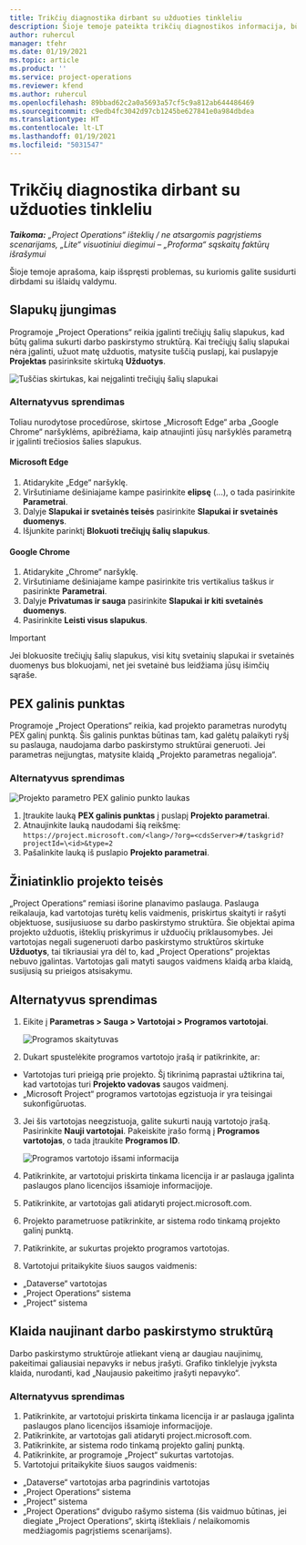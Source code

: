 ```yaml
---
title: Trikčių diagnostika dirbant su užduoties tinkleliu
description: Šioje temoje pateikta trikčių diagnostikos informacija, būtina dirbant su užduočių tinkleliu.
author: ruhercul
manager: tfehr
ms.date: 01/19/2021
ms.topic: article
ms.product: ''
ms.service: project-operations
ms.reviewer: kfend
ms.author: ruhercul
ms.openlocfilehash: 89bbad62c2a0a5693a57cf5c9a812ab644486469
ms.sourcegitcommit: c9edb4fc3042d97cb1245be627841e0a984dbdea
ms.translationtype: HT
ms.contentlocale: lt-LT
ms.lasthandoff: 01/19/2021
ms.locfileid: "5031547"
---
```

# <a name="troubleshoot-working-in-the-task-grid"></a>Trikčių diagnostika dirbant su užduoties tinkleliu 

_**Taikoma:** „Project Operations“ išteklių / ne atsargomis pagrįstiems scenarijams, „Lite“ visuotiniui diegimui – „Proforma“ sąskaitų faktūrų išrašymui_

Šioje temoje aprašoma, kaip išspręsti problemas, su kuriomis galite susidurti dirbdami su išlaidų valdymu.

## <a name="enable-cookies"></a>Slapukų įjungimas

Programoje „Project Operations“ reikia įgalinti trečiųjų šalių slapukus, kad būtų galima sukurti darbo paskirstymo struktūrą. Kai trečiųjų šalių slapukai nėra įgalinti, užuot matę užduotis, matysite tuščią puslapį, kai puslapyje **Projektas** pasirinksite skirtuką **Užduotys**.

![Tuščias skirtukas, kai neįgalinti trečiųjų šalių slapukai](media/blankschedule.png)


### <a name="workaround"></a>Alternatyvus sprendimas
Toliau nurodytose procedūrose, skirtose „Microsoft Edge“ arba „Google Chrome“ naršyklėms, apibrėžiama, kaip atnaujinti jūsų naršyklės parametrą ir įgalinti trečiosios šalies slapukus.

#### <a name="microsoft-edge"></a>Microsoft Edge

1. Atidarykite „Edge“ naršyklę.
2. Viršutiniame dešiniajame kampe pasirinkite **elipsę** (...), o tada pasirinkite **Parametrai**.
3. Dalyje **Slapukai ir svetainės teisės** pasirinkite **Slapukai ir svetainės duomenys**.
4. Išjunkite parinktį **Blokuoti trečiųjų šalių slapukus**.

#### <a name="google-chrome"></a>Google Chrome

1. Atidarykite „Chrome“ naršyklę.
2. Viršutiniame dešiniajame kampe pasirinkite tris vertikalius taškus ir pasirinkte **Parametrai**.
3. Dalyje **Privatumas ir sauga** pasirinkite **Slapukai ir kiti svetainės duomenys**.
4. Pasirinkite **Leisti visus slapukus**.

> [!IMPORTANT]
> Jei blokuosite trečiųjų šalių slapukus, visi kitų svetainių slapukai ir svetainės duomenys bus blokuojami, net jei svetainė bus leidžiama jūsų išimčių sąraše.

## <a name="pex-endpoint"></a>PEX galinis punktas

Programoje „Project Operations“ reikia, kad projekto parametras nurodytų PEX galinį punktą. Šis galinis punktas būtinas tam, kad galėtų palaikyti ryšį su paslauga, naudojama darbo paskirstymo struktūrai generuoti. Jei parametras neįjungtas, matysite klaidą „Projekto parametras negalioja“. 

### <a name="workaround"></a>Alternatyvus sprendimas
 ![Projekto parametro PEX galinio punkto laukas](media/projectparameter.png)

1. Įtraukite lauką **PEX galinis punktas** į puslapį **Projekto parametrai**.
2. Atnaujinkite lauką naudodami šią reikšmę: `https://project.microsoft.com/<lang>/?org=<cdsServer>#/taskgrid?projectId=\<id>&type=2`
3. Pašalinkite lauką iš puslapio **Projekto parametrai**.

## <a name="privileges-for-project-for-the-web"></a>Žiniatinklio projekto teisės

„Project Operations“ remiasi išorine planavimo paslauga. Paslauga reikalauja, kad vartotojas turėtų kelis vaidmenis, priskirtus skaityti ir rašyti objektuose, susijusiuose su darbo paskirstymo struktūra. Šie objektai apima projekto užduotis, išteklių priskyrimus ir užduočių priklausomybes. Jei vartotojas negali sugeneruoti darbo paskirstymo struktūros skirtuke **Užduotys**, tai tikriausiai yra dėl to, kad „Project Operations“ projektas nebuvo įgalintas. Vartotojas gali matyti saugos vaidmens klaidą arba klaidą, susijusią su prieigos atsisakymu.


## <a name="workaround"></a>Alternatyvus sprendimas

1. Eikite į **Parametras > Sauga > Vartotojai > Programos vartotojai**.  

   ![Programos skaitytuvas](media/applicationuser.jpg)
   
2. Dukart spustelėkite programos vartotojo įrašą ir patikrinkite, ar:

 - Vartotojas turi prieigą prie projekto. Šį tikrinimą paprastai užtikrina tai, kad vartotojas turi **Projekto vadovas** saugos vaidmenį.
 - „Microsoft Project“ programos vartotojas egzistuoja ir yra teisingai sukonfigūruotas.
 
3. Jei šis vartotojas neegzistuoja, galite sukurti naują vartotojo įrašą. Pasirinkite **Nauji vartotojai**. Pakeiskite įrašo formą į **Programos vartotojas**, o tada įtraukite **Programos ID**.

   ![Programos vartotojo išsami informacija](media/applicationuserdetails.jpg)

4. Patikrinkite, ar vartotojui priskirta tinkama licencija ir ar paslauga įgalinta paslaugos plano licencijos išsamioje informacijoje.
5. Patikrinkite, ar vartotojas gali atidaryti project.microsoft.com.
6. Projekto parametruose patikrinkite, ar sistema rodo tinkamą projekto galinį punktą.
7. Patikrinkite, ar sukurtas projekto programos vartotojas.
8. Vartotojui pritaikykite šiuos saugos vaidmenis:

  - „Dataverse“ vartotojas
  - „Project Operations“ sistema
  - „Project“ sistema

## <a name="error-when-updating-the-work-breakdown-structure"></a>Klaida naujinant darbo paskirstymo struktūrą

Darbo paskirstymo struktūroje atliekant vieną ar daugiau naujinimų, pakeitimai galiausiai nepavyks ir nebus įrašyti. Grafiko tinklelyje įvyksta klaida, nurodanti, kad „Naujausio pakeitimo įrašyti nepavyko“.

### <a name="workaround"></a>Alternatyvus sprendimas

1. Patikrinkite, ar vartotojui priskirta tinkama licencija ir ar paslauga įgalinta paslaugos plano licencijos išsamioje informacijoje.
2. Patikrinkite, ar vartotojas gali atidaryti project.microsoft.com.
3. Patikrinkite, ar sistema rodo tinkamą projekto galinį punktą.
4. Patikrinkite, ar programoje „Project“ sukurtas vartotojas.
5. Vartotojui pritaikykite šiuos saugos vaidmenis:
  
  - „Dataverse“ vartotojas arba pagrindinis vartotojas
  - „Project Operations“ sistema
  - „Project“ sistema
  - „Project Operations“ dvigubo rašymo sistema (šis vaidmuo būtinas, jei diegiate „Project Operations“, skirtą ištekliais / nelaikomomis medžiagomis pagrįstiems scenarijams).
